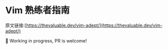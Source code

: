 # Vim 熟练者指南

原文链接:[https://thevaluable.dev/vim-adept/](https://thevaluable.dev/vim-adept/)

🚧 Working in progress, PR is welcome!
